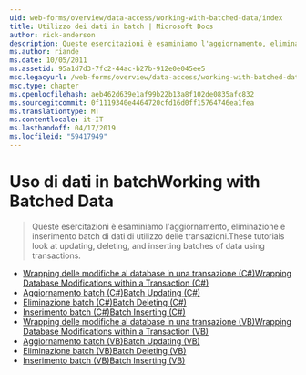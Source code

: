 ```yaml
---
uid: web-forms/overview/data-access/working-with-batched-data/index
title: Utilizzo dei dati in batch | Microsoft Docs
author: rick-anderson
description: Queste esercitazioni è esaminiamo l'aggiornamento, eliminazione e inserimento batch di dati di utilizzo delle transazioni.
ms.author: riande
ms.date: 10/05/2011
ms.assetid: 95a1d7d3-7fc2-44ac-b27b-912e0e045ee5
msc.legacyurl: /web-forms/overview/data-access/working-with-batched-data
msc.type: chapter
ms.openlocfilehash: aeb462d639e1af99b22b13a8f102de0835afc832
ms.sourcegitcommit: 0f1119340e4464720cfd16d0ff15764746ea1fea
ms.translationtype: MT
ms.contentlocale: it-IT
ms.lasthandoff: 04/17/2019
ms.locfileid: "59417949"
---
```

# <a name="working-with-batched-data"></a><span data-ttu-id="cc8db-103">Uso di dati in batch</span><span class="sxs-lookup"><span data-stu-id="cc8db-103">Working with Batched Data</span></span>

> <span data-ttu-id="cc8db-104">Queste esercitazioni è esaminiamo l'aggiornamento, eliminazione e inserimento batch di dati di utilizzo delle transazioni.</span><span class="sxs-lookup"><span data-stu-id="cc8db-104">These tutorials look at updating, deleting, and inserting batches of data using transactions.</span></span>


- [<span data-ttu-id="cc8db-105">Wrapping delle modifiche al database in una transazione (C#)</span><span class="sxs-lookup"><span data-stu-id="cc8db-105">Wrapping Database Modifications within a Transaction (C#)</span></span>](wrapping-database-modifications-within-a-transaction-cs.md)
- [<span data-ttu-id="cc8db-106">Aggiornamento batch (C#)</span><span class="sxs-lookup"><span data-stu-id="cc8db-106">Batch Updating (C#)</span></span>](batch-updating-cs.md)
- [<span data-ttu-id="cc8db-107">Eliminazione batch (C#)</span><span class="sxs-lookup"><span data-stu-id="cc8db-107">Batch Deleting (C#)</span></span>](batch-deleting-cs.md)
- [<span data-ttu-id="cc8db-108">Inserimento batch (C#)</span><span class="sxs-lookup"><span data-stu-id="cc8db-108">Batch Inserting (C#)</span></span>](batch-inserting-cs.md)
- [<span data-ttu-id="cc8db-109">Wrapping delle modifiche al database in una transazione (VB)</span><span class="sxs-lookup"><span data-stu-id="cc8db-109">Wrapping Database Modifications within a Transaction (VB)</span></span>](wrapping-database-modifications-within-a-transaction-vb.md)
- [<span data-ttu-id="cc8db-110">Aggiornamento batch (VB)</span><span class="sxs-lookup"><span data-stu-id="cc8db-110">Batch Updating (VB)</span></span>](batch-updating-vb.md)
- [<span data-ttu-id="cc8db-111">Eliminazione batch (VB)</span><span class="sxs-lookup"><span data-stu-id="cc8db-111">Batch Deleting (VB)</span></span>](batch-deleting-vb.md)
- [<span data-ttu-id="cc8db-112">Inserimento batch (VB)</span><span class="sxs-lookup"><span data-stu-id="cc8db-112">Batch Inserting (VB)</span></span>](batch-inserting-vb.md)

